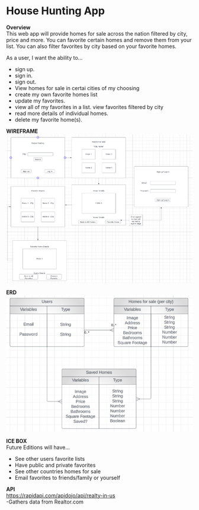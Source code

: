 # **House Hunting App**

**Overview**<br/>
This web app will provide homes for sale across the nation filtered by city, price and more. You can favorite certain homes and remove them from your list. You can also filter favorites by city based on your favorite homes. 

As a user, I want the ability to... 
  - sign up.
  - sign in. 
  - sign out. 
  - View homes for sale in certai cities of my choosing
  - create my own favorite homes list
  - update my favorites. 
  - view all of my favorites in a list. 
  view favorites filtered by city
  - read more details of individual homes. 
  - delete my favorite home(s). 

  **WIREFRAME**
  ![Wire Frame](image-1.png)

   **ERD**
  ![ERD](image.png)

  **ICE BOX**<br/>
  Future Editions will have...<br/>
  - See other users favorite lists
  - Have public and private favorites
  - See other countries homes for sale
  - Email favorites to friends/family or yourself

  **API**<br/>
  https://rapidapi.com/apidojo/api/realty-in-us <br/>
  -Gathers data from Realtor.com



